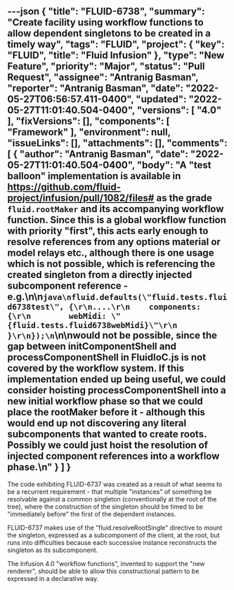 ---json
{
  "title": "FLUID-6738",
  "summary": "Create facility using workflow functions to allow dependent singletons to be created in a timely way",
  "tags": "FLUID",
  "project": {
    "key": "FLUID",
    "title": "Fluid Infusion"
  },
  "type": "New Feature",
  "priority": "Major",
  "status": "Pull Request",
  "assignee": "Antranig Basman",
  "reporter": "Antranig Basman",
  "date": "2022-05-27T06:56:57.411-0400",
  "updated": "2022-05-27T11:01:40.504-0400",
  "versions": [
    "4.0"
  ],
  "fixVersions": [],
  "components": [
    "Framework"
  ],
  "environment": null,
  "issueLinks": [],
  "attachments": [],
  "comments": [
    {
      "author": "Antranig Basman",
      "date": "2022-05-27T11:01:40.504-0400",
      "body": "A \"test balloon\" implementation is available in <https://github.com/fluid-project/infusion/pull/1082/files#> as the grade `fluid.rootMaker` and its accompanying workflow function. Since this is a global workflow function with priority \"first\", this acts early enough to resolve references from any options material or model relays etc., although there is one usage which is not possible, which is referencing the created singleton from a directly injected subcomponent reference - e.g.\n\n```java\nfluid.defaults(\"fluid.tests.fluid6738test\", {\r\n....\r\n    components: {\r\n        webMidi: \"{fluid.tests.fluid6738webMidi}\"\r\n    }\r\n});\n```\n\nwould not be possible, since the gap between initComponentShell and processComponentShell in FluidIoC.js is not covered by the workflow system. If this implementation ended up being useful, we could consider hoisting processComponentShell into a new initial workflow phase so that we could place the rootMaker before it - although this would end up not discovering any literal subcomponents that wanted to create roots. Possibly we could just hoist the resolution of injected component references into a workflow phase.\n"
    }
  ]
}
---
The code exhibiting FLUID-6737 was created as a result of what seems to be a recurrent requirement - that multiple "instances" of something be resolvable against a common singleton (conventionally at the root of the tree), where the construction of the singleton should be timed to be "immediately before" the first of the dependent instances.

FLUID-6737 makes use of the "fluid.resolveRootSingle" directive to mount the singleton, expressed as a subcomponent of the client, at the root, but runs into difficulties because each successive instance reconstructs the singleton as its subcomponent.

The Infusion 4.0 "workflow functions", invented to support the "new renderer", should be able to allow this constructional pattern to be expressed in a declarative way.

        